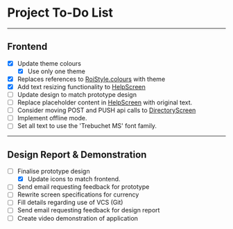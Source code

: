 # Project To-Do List

---

## Frontend

- [x] Update theme colours
  - [x] Use only one theme
- [x] Replaces references to [RoiStyle.colours](styles/RoiStyle.js) with theme
- [x] Add text resizing functionality to [HelpScreen](screens/HelpScreen.js)
- [ ] Update design to match prototype design
- [ ] Replace placeholder content in [HelpScreen](screens/HelpScreen.js) with original text.
- [ ] Consider moving POST and PUSH api calls to [DirectoryScreen](screens/DirectoryScreen.js)
- [ ] Implement offline mode.
- [ ] Set all text to use the 'Trebuchet MS' font family.

---

## Design Report & Demonstration

- [ ] Finalise prototype design
  - [x] Update icons to match frontend.
- [ ] Send email requesting feedback for prototype
- [ ] Rewrite screen specifications for currency
- [ ] Fill details regarding use of VCS (Git)
- [ ] Send email requesting feedback for design report
- [ ] Create video demonstration of application
